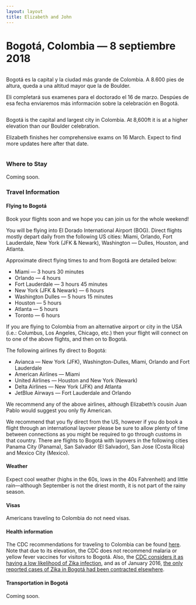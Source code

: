 ```yaml
---
layout: layout
title: Elizabeth and John
---
```


# Bogotá, Colombia &mdash; 8 septiembre 2018

<div class="row">
  <div class="column left">
<p>Bogotá es la capital y la ciudad más grande de Colombia. A 8.600 pies de
altura, queda a una altitud mayor que la de Boulder.</p>

<p>Eli completará sus examenes para el doctorado el 16 de marzo. Despúes de esa
fecha enviaremos más información sobre la celebración en Bogotá.</p>
  </div>
  <div class="column right">
<p>Bogotá is the capital and largest city in Colombia. At 8,600ft it is at a
higher elevation than our Boulder celebration.</p>

<p>Elizabeth finishes her comprehensive exams on 16 March. Expect to find more
updates here after that date.</p>
  </div>
</div>

### Where to Stay
Coming soon.

### Travel Information

#### Flying to Bogotá
Book your flights soon and we hope you can join us for the whole weekend!

You will be flying into El Dorado International Airport (BOG). Direct flights
mostly depart daily from the following US cities: Miami, Orlando, Fort
Lauderdale, New York (JFK & Newark), Washington &mdash; Dulles, Houston, and Atlanta.

Approximate direct flying times to and from Bogotá are detailed below:
  * Miami &mdash; 3 hours 30 minutes
  * Orlando &mdash; 4 hours
  * Fort Lauderdale &mdash; 3 hours 45 minutes
  * New York (JFK & Newark) &mdash; 6 hours
  * Washington Dulles &mdash; 5 hours 15 minutes
  * Houston &mdash; 5 hours
  * Atlanta &mdash; 5 hours
  * Toronto &mdash; 6 hours

If you are flying to Colombia from an alternative airport or city in the USA
(i.e.:  Columbus, Los Angeles, Chicago, etc.) then your flight will connect on
to one of the above flights, and then on to Bogotá.

The following airlines fly direct to Bogotá:
  * Avianca &mdash; New York (JFK), Washington-Dulles, Miami, Orlando and Fort Lauderdale
  * American Airlines &mdash; Miami
  * United Airlines &mdash; Houston and New York (Newark)
  * Delta Airlines &mdash; New York (JFK) and Atlanta
  * JetBlue Airways &mdash; Fort Lauderdale and Orlando

We recommend any of the above airlines, although Elizabeth’s cousin Juan Pablo
would suggest you only fly American.

We recommend that you fly direct from the US, however if you do book a flight
through an international layover please be sure to allow plenty of time between
connections as you might be required to go through customs in that country.
There are flights to Bogotá with layovers in the following cities Panama City
(Panama), San Salvador (El Salvador), San Jose (Costa Rica) and Mexico City
(Mexico).

#### Weather
Expect cool weather (highs in the 60s,
lows in the 40s Fahrenheit) and little rain&mdash;although September is not the
driest month, it is not part of the rainy season.

#### Visas
Americans traveling to Colombia do not need visas.

#### Health information
The CDC recommendations for traveling to Colombia can be found
[here](https://wwwnc.cdc.gov/travel/destinations/traveler/none/colombia). Note
that due to its elevation, the CDC does not recommend malaria or yellow fever
vaccines for visitors to Bogotá. Also, the [CDC considers it as having a low
likelihood of Zika
infection](https://wwwnc.cdc.gov/travel/page/world-map-areas-with-zika), and as
of January 2016, [the only reported cases of Zika in Bogotá had been contracted
elsewhere](http://www.eltiempo.com/archivo/documento/CMS-16494219).

#### Transportation in Bogotá
Coming soon.
